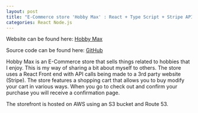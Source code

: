 ```yaml
---
layout: post
title: "E-Commerce store 'Hobby Max' : React + Type Script + Stripe API"
categories: React Node.js
---
```


Website can be found here:
[Hobby Max](http://ecommerce.stevenhalla.com/)

Source code can be found here:
[GitHub](https://github.com/steven-halla/ECommerceWebShop)

Hobby Max is an E-Commerce store that sells things related to hobbies that I enjoy. This is my way of sharing a bit about myself to others.
The store uses a React Front end with API calls being made to a 3rd party website (Stripe).  The store features a shopping cart that allows you 
to buy modify your cart in various ways. When you go to check out and confirm your purchase you will receive a confirmation page. 

The storefront is hosted on AWS using an S3 bucket and Route 53.
